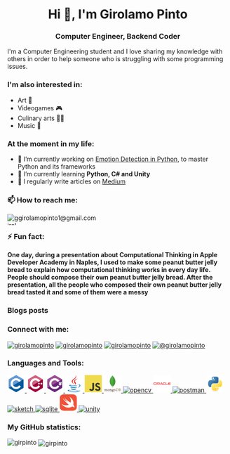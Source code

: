 <h1 align="center">Hi 👋, I'm Girolamo Pinto</h1>
<h3 align="center">Computer Engineer, Backend Coder</h3>

I'm a Computer Engineering student and I love sharing my knowledge with others in order to help someone who is struggling with some programming issues. 

<h3 align="left">I'm also interested in:</h3>
<ul>
  <li>Art 🎨</li>
  <li>Videogames 🎮</li>
  <li>Culinary arts 👨‍🍳</li>
  <li>Music 🎵</li> 
</ul>

<h3 align="left">At the moment in my life:</h3>
<ul>
  <li>🔭 I’m currently working on <a href="https://github.com/girpinto/Emotion_Detection_Python">Emotion Detection in Python</a>, to master Python and its frameworks</li>
  <li>🌱 I’m currently learning <strong>Python, C# and Unity</strong></li>
  <li>📝 I regularly write articles on <a href="https://medium.com/@girolamopinto1">Medium</a></li>
</ul>

<h3 align="left">📫 How to reach me:</h3> 
<a><img align="left" src="https://user-images.githubusercontent.com/56441252/158370867-fbc21c0f-5b41-475e-a125-b40de43d2057.png" alt="girolamopinto" height="25" width="25" /> girolamopinto1@gmail.com</a>


<h3 align="left">⚡ Fun fact:</h3>

**One day, during a presentation about Computational Thinking in Apple Developer Academy in Naples, I used to make some peanut butter jelly bread to explain how computational thinking works in every day life. People should compose their own peanut butter jelly bread. After the presentation, all the people who composed their own peanut butter jelly bread tasted it and some of them were a messy**

### Blogs posts
<!-- BLOG-POST-LIST:START -->
<!-- BLOG-POST-LIST:END -->

<h3 align="left">Connect with me:</h3>
<p align="left">
<a href="https://www.linkedin.com/in/girolamo-pinto-250b89164/" target="blank"><img align="center" src="https://raw.githubusercontent.com/rahuldkjain/github-profile-readme-generator/master/src/images/icons/Social/linked-in-alt.svg" alt="girolamopinto" height="30" width="40" /></a>
<a href="https://fb.com/girolamopinto" target="blank"><img align="center" src="https://raw.githubusercontent.com/rahuldkjain/github-profile-readme-generator/master/src/images/icons/Social/facebook.svg" alt="girolamopinto" height="30" width="40" /></a>
<a href="https://instagram.com/girolamopinto" target="blank"><img align="center" src="https://raw.githubusercontent.com/rahuldkjain/github-profile-readme-generator/master/src/images/icons/Social/instagram.svg" alt="girolamopinto" height="30" width="40" /></a>
<a href="https://medium.com/@girolamopinto1" target="blank"><img align="center" src="https://raw.githubusercontent.com/rahuldkjain/github-profile-readme-generator/master/src/images/icons/Social/medium.svg" alt="@girolamopinto" height="30" width="40" /></a>
</p>

<h3 align="left">Languages and Tools:</h3>
<p align="left"> <a href="https://www.cprogramming.com/" target="_blank" rel="noreferrer"> <img src="https://raw.githubusercontent.com/devicons/devicon/master/icons/c/c-original.svg" alt="c" width="40" height="40"/> </a> <a href="https://www.w3schools.com/cpp/" target="_blank" rel="noreferrer"> <img src="https://raw.githubusercontent.com/devicons/devicon/master/icons/cplusplus/cplusplus-original.svg" alt="cplusplus" width="40" height="40"/> </a> <a href="https://www.w3schools.com/cs/" target="_blank" rel="noreferrer"> <img src="https://raw.githubusercontent.com/devicons/devicon/master/icons/csharp/csharp-original.svg" alt="csharp" width="40" height="40"/> </a> <a href="https://www.java.com" target="_blank" rel="noreferrer"> <img src="https://raw.githubusercontent.com/devicons/devicon/master/icons/java/java-original.svg" alt="java" width="40" height="40"/> </a> <a href="https://developer.mozilla.org/en-US/docs/Web/JavaScript" target="_blank" rel="noreferrer"> <img src="https://raw.githubusercontent.com/devicons/devicon/master/icons/javascript/javascript-original.svg" alt="javascript" width="40" height="40"/> </a> <a href="https://www.mongodb.com/" target="_blank" rel="noreferrer"> <img src="https://raw.githubusercontent.com/devicons/devicon/master/icons/mongodb/mongodb-original-wordmark.svg" alt="mongodb" width="40" height="40"/> </a> <a href="https://opencv.org/" target="_blank" rel="noreferrer"> <img src="https://www.vectorlogo.zone/logos/opencv/opencv-icon.svg" alt="opencv" width="40" height="40"/> </a> <a href="https://www.oracle.com/" target="_blank" rel="noreferrer"> <img src="https://raw.githubusercontent.com/devicons/devicon/master/icons/oracle/oracle-original.svg" alt="oracle" width="40" height="40"/> </a> <a href="https://postman.com" target="_blank" rel="noreferrer"> <img src="https://www.vectorlogo.zone/logos/getpostman/getpostman-icon.svg" alt="postman" width="40" height="40"/> </a> <a href="https://www.python.org" target="_blank" rel="noreferrer"> <img src="https://raw.githubusercontent.com/devicons/devicon/master/icons/python/python-original.svg" alt="python" width="40" height="40"/> </a> <a href="https://www.sketch.com/" target="_blank" rel="noreferrer"> <img src="https://www.vectorlogo.zone/logos/sketchapp/sketchapp-icon.svg" alt="sketch" width="40" height="40"/> </a> <a href="https://www.sqlite.org/" target="_blank" rel="noreferrer"> <img src="https://www.vectorlogo.zone/logos/sqlite/sqlite-icon.svg" alt="sqlite" width="40" height="40"/> </a> <a href="https://developer.apple.com/swift/" target="_blank" rel="noreferrer"> <img src="https://raw.githubusercontent.com/devicons/devicon/master/icons/swift/swift-original.svg" alt="swift" width="40" height="40"/> </a> <a href="https://unity.com/" target="_blank" rel="noreferrer"> <img src="https://www.vectorlogo.zone/logos/unity3d/unity3d-icon.svg" alt="unity" width="40" height="40"/> </a> </p>


<h3 align="left">My GitHub statistics:</h3>


<p><img align="left" src="https://github-readme-stats.vercel.app/api/top-langs?username=girpinto&show_icons=true&locale=en&layout=compact" alt="girpinto" /></p>




<p>&nbsp;<img align="center" src="https://github-readme-stats.vercel.app/api?username=girpinto&show_icons=true&locale=en" alt="girpinto" /></p>

<!---
girpinto/girpinto is a ✨ special ✨ repository because its `README.md` (this file) appears on your GitHub profile.
You can click the Preview link to take a look at your changes.
--->
